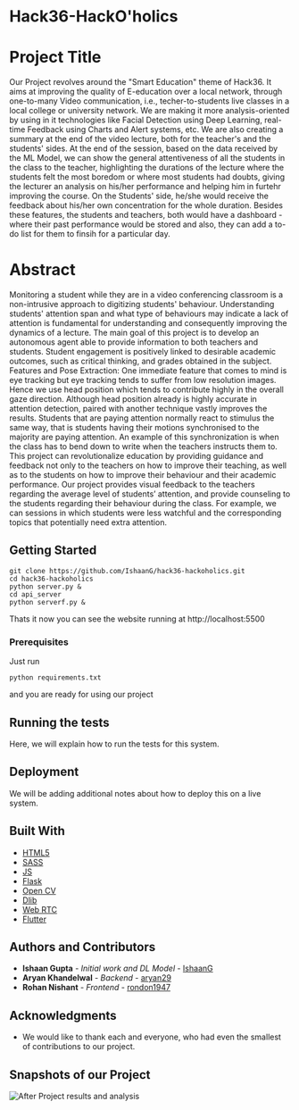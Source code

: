 # Hack36-HackO'holics

# Project Title

Our Project revolves around the "Smart Education" theme of Hack36. It aims at improving the quality of E-education over a local network, through one-to-many Video communication, i.e., techer-to-students live classes in a local college or university network. We are making it more analysis-oriented by using in it technologies like Facial Detection using Deep Learning, real-time Feedback using Charts and Alert systems, etc. We are also creating a summary at the end of the video lecture, both for the teacher's and the students' sides. At the end of the session, based on the data received by the ML Model, we can show the general attentiveness of all the students in the class to the teacher, highlighting the durations of the lecture where the students felt the most boredom or where most students had doubts, giving the lecturer an analysis on his/her performance and helping him in furtehr improving the course. On the Students' side, he/she would receive the feedback about his/her own concentration for the whole duration. Besides these features, the students and teachers, both would have a dashboard - where their past performance would be stored and also, they can add a to-do list for them to finsih for a particular day.

# Abstract

Monitoring a student while they are in a video conferencing classroom is a non-intrusive approach to digitizing students' behaviour. Understanding students' attention span and what type of behaviours may indicate a lack of attention is fundamental for understanding and consequently improving the dynamics of a lecture. The main goal of this project is to develop an autonomous agent able to provide information to both teachers and students. Student engagement is positively linked to desirable academic outcomes, such as critical thinking, and grades obtained in the subject.
Features and Pose Extraction: One immediate feature that comes to mind is eye tracking but eye tracking tends to suffer from low resolution images. Hence we use head position which tends to contribute highly in the overall gaze direction.
Although head position already is highly accurate in attention detection, paired with another technique vastly improves the results.
Students that are paying attention normally react to stimulus the same way, that is students having their motions synchronised to the majority are paying attention. An example of this synchronization is when the class has to bend down to write when the teachers instructs them to.
This project can revolutionalize education by providing guidance and feedback not only to the teachers on how to improve their teaching, as well as to the students on how to improve their behaviour and their academic performance. Our project provides visual feedback to the teachers regarding the average level of students’ attention, and provide counseling to the students regarding their behaviour during the class. For example, we can sessions in which students were less watchful and the corresponding topics that potentially need extra attention.

## Getting Started

```
git clone https://github.com/IshaanG/hack36-hackoholics.git
cd hack36-hackoholics
python server.py &
cd api_server
python serverf.py &
```
Thats it now you can see the website running at http://localhost:5500

### Prerequisites

Just run
```
python requirements.txt
```
and you are ready for using our project


## Running the tests

Here, we will explain how to run the tests for this system.


## Deployment

We will be adding additional notes about how to deploy this on a live system.


## Built With
* [HTML5](*)
* [SASS](*)
* [JS](*)
* [Flask](*)
* [Open CV](*)
* [Dlib](*)
* [Web RTC](*)
* [Flutter](*)


## Authors and Contributors

* **Ishaan Gupta** - *Initial work and DL Model* - [IshaanG](https://github.com/IshaanG)
* **Aryan Khandelwal** - *Backend* - [aryan29](https://github.com/aryan29)
* **Rohan Nishant** - *Frontend* - [rondon1947](https://github.com/rondon1947)


## Acknowledgments

* We would like to thank each and everyone, who had even the smallest of contributions to our project.

## Snapshots of our Project

![After Project results and analysis](https://drive.google.com/open?id=1x2cEZ66w1KQqlCXskL-5u77Evm84BBWZ)
